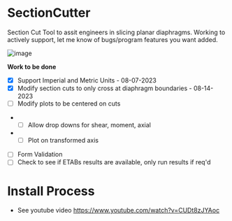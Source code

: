 # SectionCutter

Section Cut Tool to assit engineers in slicing planar diaphragms. Working to actively support, let me know of bugs/program features you want added.

![image](https://github.com/retug/SectionCutter/assets/45467091/0468ba99-8522-447b-9961-20aa44df3fba)


**Work to be done**

- [x] Support Imperial and Metric Units - 08-07-2023
- [x] Modify section cuts to only cross at diaphragm boundaries - 08-14-2023
- [ ] Modify plots to be centered on cuts
- - [ ] Allow drop downs for shear, moment, axial
- - [ ] Plot on transformed axis      
- [ ] Form Validation
- [ ] Check to see if ETABs results are available, only run results if req'd

# Install Process
- See youtube video https://www.youtube.com/watch?v=CUDt8zJYAoc





